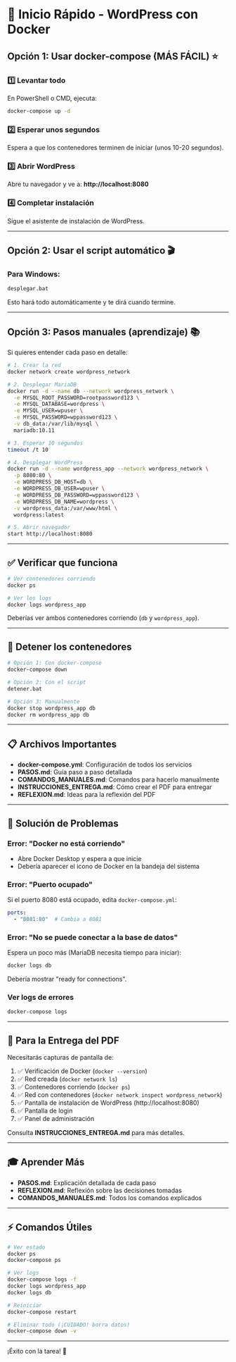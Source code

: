 # 🚀 Inicio Rápido - WordPress con Docker

## Opción 1: Usar docker-compose (MÁS FÁCIL) ⭐

### 1️⃣ Levantar todo

En PowerShell o CMD, ejecuta:

```bash
docker-compose up -d
```

### 2️⃣ Esperar unos segundos

Espera a que los contenedores terminen de iniciar (unos 10-20 segundos).

### 3️⃣ Abrir WordPress

Abre tu navegador y ve a: **http://localhost:8080**

### 4️⃣ Completar instalación

Sigue el asistente de instalación de WordPress.

---

## Opción 2: Usar el script automático 🎬

### Para Windows:

```bash
desplegar.bat
```

Esto hará todo automáticamente y te dirá cuando termine.

---

## Opción 3: Pasos manuales (aprendizaje) 📚

Si quieres entender cada paso en detalle:

```bash
# 1. Crear la red
docker network create wordpress_network

# 2. Desplegar MariaDB
docker run -d --name db --network wordpress_network \
  -e MYSQL_ROOT_PASSWORD=rootpassword123 \
  -e MYSQL_DATABASE=wordpress \
  -e MYSQL_USER=wpuser \
  -e MYSQL_PASSWORD=wppassword123 \
  -v db_data:/var/lib/mysql \
  mariadb:10.11

# 3. Esperar 10 segundos
timeout /t 10

# 4. Desplegar WordPress
docker run -d --name wordpress_app --network wordpress_network \
  -p 8080:80 \
  -e WORDPRESS_DB_HOST=db \
  -e WORDPRESS_DB_USER=wpuser \
  -e WORDPRESS_DB_PASSWORD=wppassword123 \
  -e WORDPRESS_DB_NAME=wordpress \
  -v wordpress_data:/var/www/html \
  wordpress:latest

# 5. Abrir navegador
start http://localhost:8080
```

---

## ✅ Verificar que funciona

```bash
# Ver contenedores corriendo
docker ps

# Ver los logs
docker logs wordpress_app
```

Deberías ver ambos contenedores corriendo (`db` y `wordpress_app`).

---

## 🛑 Detener los contenedores

```bash
# Opción 1: Con docker-compose
docker-compose down

# Opción 2: Con el script
detener.bat

# Opción 3: Manualmente
docker stop wordpress_app db
docker rm wordpress_app db
```

---

## 📋 Archivos Importantes

- **docker-compose.yml**: Configuración de todos los servicios
- **PASOS.md**: Guía paso a paso detallada
- **COMANDOS_MANUALES.md**: Comandos para hacerlo manualmente
- **INSTRUCCIONES_ENTREGA.md**: Cómo crear el PDF para entregar
- **REFLEXION.md**: Ideas para la reflexión del PDF

---

## 🐛 Solución de Problemas

### Error: "Docker no está corriendo"
- Abre Docker Desktop y espera a que inicie
- Debería aparecer el icono de Docker en la bandeja del sistema

### Error: "Puerto ocupado"
Si el puerto 8080 está ocupado, edita `docker-compose.yml`:
```yaml
ports:
  - "8081:80"  # Cambia a 8081
```

### Error: "No se puede conectar a la base de datos"
Espera un poco más (MariaDB necesita tiempo para iniciar):
```bash
docker logs db
```
Debería mostrar "ready for connections".

### Ver logs de errores
```bash
docker-compose logs
```

---

## 📸 Para la Entrega del PDF

Necesitarás capturas de pantalla de:
1. ✅ Verificación de Docker (`docker --version`)
2. ✅ Red creada (`docker network ls`)
3. ✅ Contenedores corriendo (`docker ps`)
4. ✅ Red con contenedores (`docker network inspect wordpress_network`)
5. ✅ Pantalla de instalación de WordPress (http://localhost:8080)
6. ✅ Pantalla de login
7. ✅ Panel de administración

Consulta **INSTRUCCIONES_ENTREGA.md** para más detalles.

---

## 🎓 Aprender Más

- **PASOS.md**: Explicación detallada de cada paso
- **REFLEXION.md**: Reflexión sobre las decisiones tomadas
- **COMANDOS_MANUALES.md**: Todos los comandos explicados

---

## ⚡ Comandos Útiles

```bash
# Ver estado
docker ps
docker-compose ps

# Ver logs
docker-compose logs -f
docker logs wordpress_app
docker logs db

# Reiniciar
docker-compose restart

# Eliminar todo (¡CUIDADO! borra datos)
docker-compose down -v
```

---

¡Éxito con la tarea! 🎉
